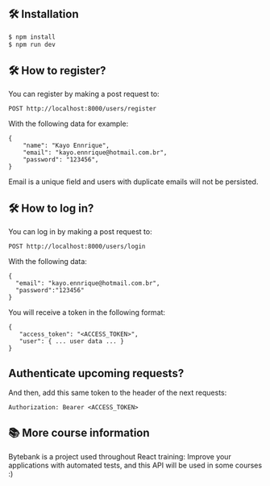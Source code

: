 ## 🛠️ Installation

```bash
$ npm install
$ npm run dev
```

## 🛠️ How to register?

You can register by making a post request to:

```
POST http://localhost:8000/users/register
```

With the following data for example:

```
{
    "name": "Kayo Ennrique",
    "email": "kayo.ennrique@hotmail.com.br",
    "password": "123456",
}
```

Email is a unique field and users with duplicate emails will not be persisted.

## 🛠️ How to log in?

You can log in by making a post request to:

```
POST http://localhost:8000/users/login
```

With the following data:

```
{
  "email": "kayo.ennrique@hotmail.com.br",
  "password":"123456"
}
```

You will receive a token in the following format:

```
{
   "access_token": "<ACCESS_TOKEN>",
   "user": { ... user data ... }
}
```

## Authenticate upcoming requests?

And then, add this same token to the header of the next requests:

```
Authorization: Bearer <ACCESS_TOKEN>
```

## 📚 More course information

Bytebank is a project used throughout React training: Improve your applications with automated tests, and this API will be used in some courses :)